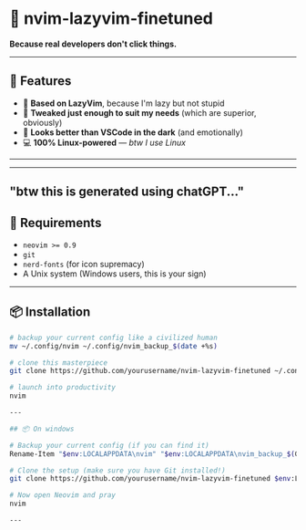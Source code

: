 # 🧠 nvim-lazyvim-finetuned  
**Because real developers don't click things.**

---

## 🤘 Features

- 🧬 **Based on LazyVim**, because I'm lazy but not stupid  
- 🎯 **Tweaked just enough to suit my needs** (which are superior, obviously)  
- 🎨 **Looks better than VSCode in the dark** (and emotionally)  
- 💻 **100% Linux-powered** — *btw I use Linux*  

---

---
"btw this is generated using chatGPT..."
---

## 🧻 Requirements

- `neovim >= 0.9`  
- `git`  
- `nerd-fonts` (for icon supremacy)  
- A Unix system (Windows users, this is your sign)

---

## 📦 Installation

```bash
# backup your current config like a civilized human
mv ~/.config/nvim ~/.config/nvim_backup_$(date +%s)

# clone this masterpiece
git clone https://github.com/yourusername/nvim-lazyvim-finetuned ~/.config/nvim

# launch into productivity
nvim

---

## 📦 On windows

# Backup your current config (if you can find it)
Rename-Item "$env:LOCALAPPDATA\nvim" "$env:LOCALAPPDATA\nvim_backup_$(Get-Date -Format 'yyyyMMddHHmmss')" -ErrorAction SilentlyContinue

# Clone the setup (make sure you have Git installed!)
git clone https://github.com/yourusername/nvim-lazyvim-finetuned $env:LOCALAPPDATA\nvim

# Now open Neovim and pray
nvim

---
